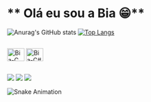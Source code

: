 <h1> ** Olá eu sou a Bia 😁** </h1>

![Anurag's GitHub stats](https://github-readme-stats.vercel.app/api?username=BiaFontes&show_icons=true&theme=monokai)
[![Top Langs](https://github-readme-stats.vercel.app/api/top-langs/?username=BiaFontes&layout=compact&theme=monokai)](https://github.com/BiaFontes/github-readme-stats)

##

<img align="center" alt="Bia-C" height="30" width="40" src="https://cdn.jsdelivr.net/gh/devicons/devicon/icons/c/c-original.svg" /> <img align="center" alt="Bia-C#" height="30" width="40" src="https://cdn.jsdelivr.net/gh/devicons/devicon/icons/csharp/csharp-original.svg" />

##

<div>
<a href="https://www.instagram.com/biafonttes" target="_blank"><img src="https://img.shields.io/badge/-Instagram-%23E4405F?style=for-the-badge&logo=instagram&logoColor=white" target="_blank"></a>
<a href = "mailto:fontesmab@gmail.com"><img src="https://img.shields.io/badge/-Gmail-%23333?style=for-the-badge&logo=gmail&logoColor=white" target="_blank"></a>
<a href="https://www.linkedin.com/in/beatriz-fontes-54b15b16aa" target="_blank"><img src="https://img.shields.io/badge/-LinkedIn-%230077B5?style=for-the-badge&logo=linkedin&logoColor=white" target="_blank"></a> 
</div>

![Snake Animation ](https://github.com/BiaFontes/BiaFontes/blob/output/github-contribution-grid-snake.sgv)
